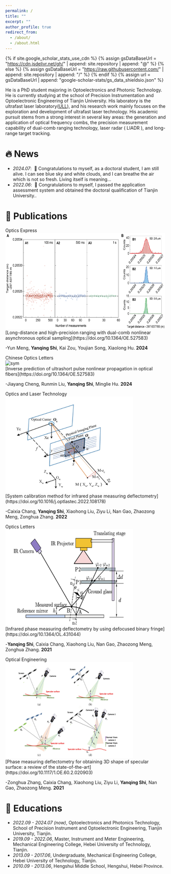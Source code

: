 ```yaml
---
permalink: /
title: ""
excerpt: ""
author_profile: true
redirect_from: 
  - /about/
  - /about.html
---
```


{% if site.google_scholar_stats_use_cdn %}
{% assign gsDataBaseUrl = "https://cdn.jsdelivr.net/gh/" | append: site.repository | append: "@" %}
{% else %}
{% assign gsDataBaseUrl = "https://raw.githubusercontent.com/" | append: site.repository | append: "/" %}
{% endif %}
{% assign url = gsDataBaseUrl | append: "google-scholar-stats/gs_data_shieldsio.json" %}

<span class='anchor' id='about-me'></span>


He is a PhD student majoring in Optoelectronics and Photonic Technology. He is currently studying at the school of Precision Instrumentation and Optoelectronic Engineering of Tianjin University. His laboratory is the ultrafast laser laboratory([ULL](https://ull.tju.edu.cn)), and his research work mainly focuses on the exploration and development of ultrafast laser technology. His academic pursuit stems from a strong interest in several key areas: the generation and application of optical frequency combs, the precision measurement capability of dual-comb ranging technology, laser radar ( LIADR ), and long-range target tracking.


# 🔥 News
- *2024.07*: &nbsp;🎉 Congratulations to myself, as a doctoral student, I am still alive. I can see blue sky and white clouds, and I can breathe the air which is not so fresh. Living itself is meaning...
- *2022.06*: &nbsp;🎉 Congratulations to myself, I passed the application assessment system and obtained the doctoral qualification of Tianjin University.. 

# 📝 Publications 

  <div class='paper-box'><div class='paper-box-image'><div><div class="badge">Optics Express</div><img src='images/fig-OE-2024-2.png' alt="sym" width = "500" height = "300" ></div></div>
  <div class='paper-box-text' markdown="1">
  [Long-distance and high-precision ranging with dual-comb nonlinear asynchronous optical sampling](https://doi.org/10.1364/OE.527583)

  -Yun Meng, **Yanqing Shi**, Kai Zou, Youjian Song, Xiaolong Hu. **2024**
  </div>
  </div>


  <div class='paper-box'><div class='paper-box-image'><div><div class="badge">Chinese Optics Letters</div><img src='images/fig-COL-2024.png' alt="sym" width = "500" height = "300"  ></div></div>
  <div class='paper-box-text' markdown="1">
  [Inverse prediction of ultrashort pulse nonlinear propagation in optical fibers](https://doi.org/10.1364/OE.527583)

  -Jiayang Cheng, Runmin Liu, **Yanqing Shi**, Minglie Hu. **2024**
  </div>
  </div>

  <div class='paper-box'><div class='paper-box-image'><div><div class="badge">Optics and Laser Technology</div><img src='images/fig-OLT-2022.png' alt="sym" width = "400" height = "300" ></div></div>
  <div class='paper-box-text' markdown="1">
  [System calibration method for infrared phase measuring deflectometry](https://doi.org/10.1016/j.optlastec.2022.108178)

   -Caixia Chang, **Yanqing Shi**, Xiaohong Liu, Ziyu Li, Nan Gao, Zhaozong Meng, Zonghua Zhang. **2022**
  </div>
  </div>


  <div class='paper-box'><div class='paper-box-image'><div><div class="badge">Optics Letters</div><img src='images/fig-OL-2021.png' alt="sym" width = "400" height = "300" ></div></div>
  <div class='paper-box-text' markdown="1">
  [Infrared phase measuring deflectometry by using defocused binary fringe](https://doi.org/10.1364/OL.431044)

  -**Yanqing Shi**, Caixia Chang, Xiaohong Liu, Nan Gao, Zhaozong Meng, Zonghua Zhang. **2021**
  </div>
  </div>

  <div class='paper-box'><div class='paper-box-image'><div><div class="badge">Optical Engineering</div><img src='images/fig-OE-2021.png' alt="sym" width = "400" height = "300" ></div></div>
  <div class='paper-box-text' markdown="1">
  [Phase measuring deflectometry for obtaining 3D shape of specular surface: a review of the state-of-the-art](https://doi.org/10.1117/1.OE.60.2.020903)

  -Zonghua Zhang, Caixia Chang, Xiaohong Liu, Ziyu Li, **Yanqing Shi**, Nan Gao, Zhaozong Meng. **2021**
  </div>
  </div>



# 📖 Educations
- *2022.09 - 2024.07 (now)*, Optoelectronics and Photonics Technology, School of Precision Instrument and Optoelectronic Engineering, Tianjin University, Tianjin. 
- *2019.09 - 2022.06*, Master, Instrument and Meter Engineering, Mechanical Engineering College, Hebei University of Technology, Tianjin.
- *2013.09 - 2017.06*, Undergraduate, Mechanical Engineering College, Hebei University of Technology, Tianjin. 
- *2010.09 - 2013.06*, Hengshui Middle School, Hengshui, Hebei Province.

 
